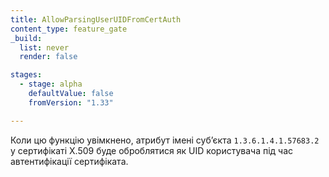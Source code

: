 ```yaml
---
title: AllowParsingUserUIDFromCertAuth
content_type: feature_gate
_build:
  list: never
  render: false

stages:
  - stage: alpha
    defaultValue: false
    fromVersion: "1.33"

---
```

Коли цю функцію увімкнено, атрибут імені субʼєкта `1.3.6.1.4.1.57683.2` у сертифікаті X.509 буде оброблятися як UID користувача під час автентифікації сертифіката.
